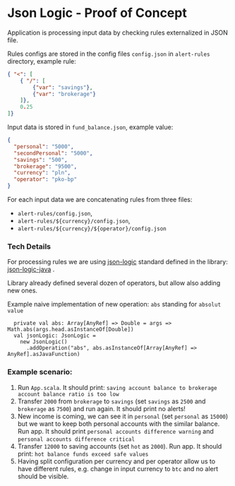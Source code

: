 # Json Logic - Proof of Concept

Application is processing input data by checking rules externalized in JSON file.

Rules configs are stored in the config files `config.json` in `alert-rules` directory, example rule:
```JSON
{ "<": [
    { "/": [
        {"var": "savings"},
        {"var": "brokerage"}
    ]},
    0.25
]}
```

Input data is stored in `fund_balance.json`, example value:
```JSON
{
  "personal": "5000",
  "secondPersonal": "5000",
  "savings": "500",
  "brokerage": "9500",
  "currency": "pln",
  "operator": "pko-bp"
}
```

For each input data we are concatenating rules from three files:
* `alert-rules/config.json`, 
* `alert-rules/${currency}/config.json`,
* `alert-rules/${currency}/${operator}/config.json`

### Tech Details

For processing rules we are using [json-logic](https://jsonlogic.com/) standard defined in the library: [json-logic-java](https://github.com/jamsesso/json-logic-java) .

Library already defined several dozen of operators, but allow also adding new ones.

Example naive implementation of new operation: `abs` standing for `absolut value`
```
  private val abs: Array[AnyRef] => Double = args => Math.abs(args.head.asInstanceOf[Double])
  val jsonLogic: JsonLogic =
    new JsonLogic()
      .addOperation("abs", abs.asInstanceOf[Array[AnyRef] => AnyRef].asJavaFunction)
```


### Example scenario:

1. Run `App.scala`. It should print: `saving account balance to brokerage account balance ratio is too low`
2. Transfer `2000` from `brokerage` to `savings` (set `savings` as `2500` and `brokerage` as `7500`) and run again. It should print no alerts!
3. New income is coming, we can see it in `personal` (set `personal` as `15000`) but we want to keep both personal accounts with the similar balance. Run app. It should print `personal accounts difference warning` and `personal accounts difference critical`
4. Transfer `12000` to saving accounts (set `hot` as `2000`). Run app. It should print: `hot balance funds exceed safe values`
5. Having split configuration per currency and per operator allow us to have different rules, e.g. change in input currency to `btc` and no alert should be visible.
